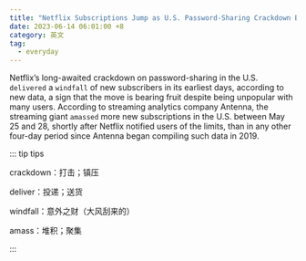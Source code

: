 ```yaml
---
title: "Netflix Subscriptions Jump as U.S. Password-Sharing Crackdown Begins"
date: 2023-06-14 06:01:00 +8
category: 英文
tag:
  - everyday
---
```


Netflix’s long-awaited crackdown on password-sharing in the U.S. `delivered` a `windfall` of new subscribers in its earliest days, according to new data, a sign that the move is bearing fruit despite being unpopular with many users. According to streaming analytics company Antenna, the streaming giant `amassed` more new subscriptions in the U.S. between May 25 and 28, shortly after Netflix notified users of the limits, than in any other four-day period since Antenna began compiling such data in 2019.

::: tip tips

crackdown：打击；镇压

deliver：投递；送货

windfall：意外之财（大风刮来的）

amass：堆积；聚集

:::
